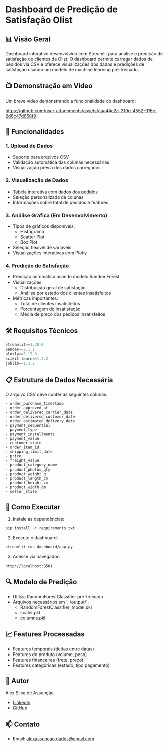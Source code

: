 # Dashboard de Predição de Satisfação Olist

## 📊 Visão Geral
Dashboard interativo desenvolvido com Streamlit para análise e predição de satisfação de clientes da Olist. O dashboard permite carregar dados de pedidos via CSV e oferece visualizações dos dados e predições de satisfação usando um modelo de machine learning pré-treinado.

## 📺 Demonstração em Vídeo

Um breve vídeo demonstrando a funcionalidade do dashboard:


https://github.com/user-attachments/assets/aaa44c2c-319d-4552-916e-2d6c47d658f9



## 🚀 Funcionalidades

### 1. Upload de Dados
- Suporte para arquivos CSV
- Validação automática das colunas necessárias
- Visualização prévia dos dados carregados

### 2. Visualização de Dados 
- Tabela interativa com dados dos pedidos
- Seleção personalizada de colunas
- Informações sobre total de pedidos e features

### 3. Análise Gráfica (Em Desenvolvimento)
- Tipos de gráficos disponíveis:
  - Histograma
  - Scatter Plot
  - Box Plot
- Seleção flexível de variáveis
- Visualizações interativas com Plotly

### 4. Predição de Satisfação
- Predição automática usando modelo RandomForest
- Visualizações:
  - Distribuição geral de satisfação
  - Análise por estado dos clientes insatisfeitos
- Métricas importantes:
  - Total de clientes insatisfeitos
  - Porcentagem de insatisfação
  - Média de preço dos pedidos insatisfeitos

## 🛠️ Requisitos Técnicos

```python
streamlit==1.28.0
pandas==2.1.1
plotly==5.17.0
scikit-learn==1.4.2
joblib==1.3.2
```

## 📋 Estrutura de Dados Necessária
O arquivo CSV deve conter as seguintes colunas:
```
- order_purchase_timestamp
- order_approved_at
- order_delivered_carrier_date
- order_delivered_customer_date
- order_estimated_delivery_date
- payment_sequential
- payment_type
- payment_installments
- payment_value
- customer_state
- order_item_id
- shipping_limit_date
- price
- freight_value
- product_category_name
- product_photos_qty
- product_weight_g
- product_length_cm
- product_height_cm
- product_width_cm
- seller_state
```

## 🚀 Como Executar

1. Instale as dependências:
```bash
pip install -r requirements.txt
```

2. Execute o dashboard:
```bash
streamlit run dashboard/app.py
```

3. Acesse via navegador:
```
http://localhost:8501
```

## 🔍 Modelo de Predição
- Utiliza RandomForestClassifier pré-treinado
- Arquivos necessários em '../output/':
  - RandomForestClassifier_model.pkl
  - scaler.pkl
  - columns.pkl

## 📈 Features Processadas
- Features temporais (deltas entre datas)
- Features do produto (volume, peso)
- Features financeiras (frete, preço)
- Features categóricas (estado, tipo pagamento)

## 👤 Autor
Alex Silva de Assunção
- [LinkedIn](https://www.linkedin.com/in/alexassuncaodata/)
- [GitHub](https://github.com/alexassuncaodados)

## 📫 Contato
- Email: alexassuncao.dados@email.com
